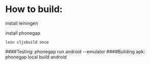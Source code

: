 How to build:
=========
install leiningen

install phonegap

    lein cljsbuild once
    
####Testing:
    phonegap run android --emulator
####Building apk: 
    phonegap local build android

